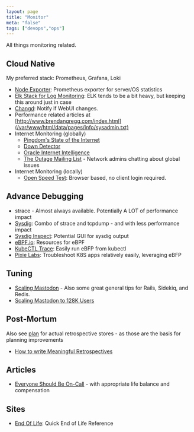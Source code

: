 ```yaml
---
layout: page
title: "Monitor"
meta: "false"
tags: ["devops","ops"]
---
```


All things monitoring related.

## Cloud Native

My preferred stack:  Prometheus, Grafana, Loki
- [Node Exporter](https://github.com/prometheus/node_exporter): Prometheus exporter for server/OS statistics 
- [Elk Stack for Log Monitoring](https://www.elastic.co/webinars/elk-stack-devops-environment): ELK tends to be a bit heavy, but keeping this around just in case
- [Changd](https://github.com/paschmann/changd): Notify if WebUI changes.
- Performance related articles at [http://www.brendangregg.com/index.html](/var/www/html/data/pages/info/sysadmin.txt)
- Internet Monitoring (globally)
  - [Pingdom's State of the Internet](https://livemap.pingdom.com/)
  - [Down Detector](https://downdetector.com/)
  - [Oracle Internet Intelligence](https://map.internetintel.oracle.com/)
  - [The Outage Mailing List](https://puck.nether.net/pipermail/outages/) - Network admins chatting about global issues
- Internet Monitoring (locally)
  - [Open Speed Test](https://github.com/openspeedtest/Speed-Test): Browser based, no client login required.

## Advance Debugging

- strace - Almost always available.  Potentially A LOT of performance impact
- [Sysdig](https://github.com/draios/sysdig): Combo of strace and tcpdump - and with less performance impact
- [Sysdig Inspect](https://github.com/draios/sysdig-inspect): Potential GUI for sysdig output
- [eBPF.io](https://ebpf.io/): Resources for eBPF
- [KubeCTL Trace](https://github.com/iovisor/kubectl-trace): Easily run eBFP from kubectl
- [Pixie Labs](https://pixielabs.ai/): Troubleshoot K8S apps relatively easily, leveraging eBFP

## Tuning

- [Scaling Mastodon](https://hazelweakly.me/blog/scaling-mastodon/) - Also some great general tips for Rails, Sidekiq, and Redis.
- [Scaling Mastodon to 128K Users](https://gist.github.com/Gargron/aa9341a49dc91d5a721019d9e0c9fd11)

## Post-Mortum

Also see [plan](plan.md) for actual retrospective stores - as those are the basis for planning improvements

- [How to write Meaningful Retrospectives](https://www.blameless.com/incident-response/how-to-write-meaningful-retrospectives)

## Articles

- [Everyone Should Be On-Call](https://incident.io/blog/on-call-at-incident-io) - with appropriate life balance and compensation

## Sites

- [End Of Life](https://endoflife.date/): Quick End of Life Reference